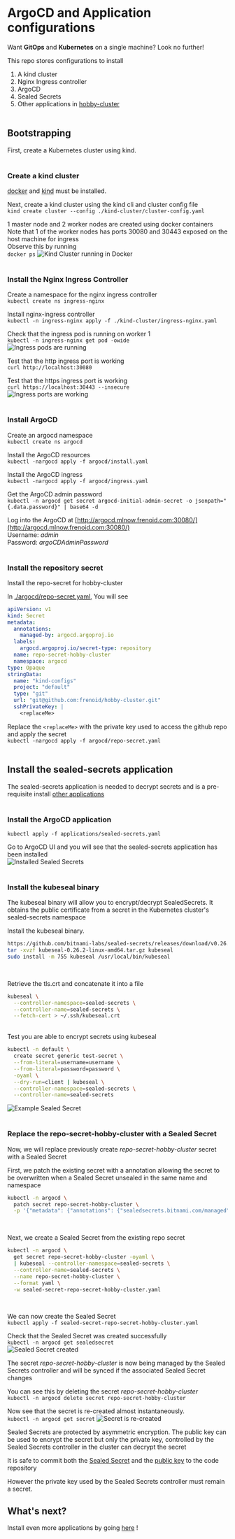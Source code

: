 # ArgoCD and Application configurations
Want __GitOps__ and __Kubernetes__ on a single machine? Look no further!

This repo stores configurations to install
1. A kind cluster
2. Nginx Ingress controller
3. ArgoCD
4. Sealed Secrets
5. Other applications in [hobby-cluster](https://github.com/frenoid/hobby-cluster)<br><br>

## Bootstrapping
First, create a Kubernetes cluster using kind. <br><br>

### Create a kind cluster
[docker](https://www.docker.com/) and [kind](https://kind.sigs.k8s.io/) must be installed.<br>

Next, create a kind cluster using the kind cli and cluster config file<br>
`kind create cluster --config ./kind-cluster/cluster-config.yaml`

1 master node and 2 worker nodes are created using docker containers<br>
Note that 1 of the worker nodes has ports 30080 and 30443 exposed on the host machine for ingress<br>
Observe this by running<br>
`docker ps`
![Kind Cluster running in Docker](./kind-cluster/images/docker-ps-output.png "1 master 2 worker")<br><br>

### Install the Nginx Ingress Controller
Create a namespace for the nginx ingress controller<br>
`kubectl create ns ingress-nginx`<br>

Install nginx-ingress controller<br>
`kubectl -n ingress-nginx apply -f ./kind-cluster/ingress-nginx.yaml`<br>

Check that the ingress pod is running on worker 1<br>
`kubectl -n ingress-nginx get pod -owide`<br>
![Ingress pods are running](./kind-cluster/images/ingress-pod-node-location.png "Ingress pods are running")<br>

Test that the http ingress port is working <br>
`curl http://localhost:30080`<br>

Test that the https ingress port is working <br>
`curl https://localhost:30443 --insecure` <br>
![Ingress ports are working](./kind-cluster/images/testing-ingress-ports.png "Ingress ports 30080 and 30443 are responding")<br><br>

### Install ArgoCD
Create an argocd namespace<br>
`kubectl create ns argocd`

Install the ArgoCD resources<br>
`kubectl -nargocd apply -f argocd/install.yaml`

Install the ArgoCD ingress<br>
`kubectl -nargocd apply -f argocd/ingress.yaml`

Get the ArgoCD admin password<br>
`kubectl -n argocd get secret argocd-initial-admin-secret -o jsonpath="{.data.password}" | base64 -d`<br>

Log into the ArgoCD at [http://argocd.mlnow.frenoid.com:30080/](http://argocd.mlnow.frenoid.com:30080/)<br>
Username: *admin*<br>
Password: *argoCDAdminPassword*<br><br>

### Install the repository secret
Install the repo-secret for hobby-cluster

In [./argocd/repo-secret.yaml](./argocd/repo-secret.yaml), You will see <br>

```yaml
apiVersion: v1
kind: Secret
metadata:
  annotations:
    managed-by: argocd.argoproj.io
  labels:
    argocd.argoproj.io/secret-type: repository
  name: repo-secret-hobby-cluster
  namespace: argocd
type: Opaque
stringData:
  name: "kind-configs"
  project: "default"
  type: "git"
  url: "git@github.com:frenoid/hobby-cluster.git"
  sshPrivateKey: |
    <replaceMe>
```

Replace the `<replaceMe>` with the private key used to access the github repo and apply the secret <br>
`kubectl -nargocd apply -f argocd/repo-secret.yaml`<br><br>

## Install the sealed-secrets application
The sealed-secrets application is needed to decrypt secrets and is a pre-requisite install [other applications](/argocd-configs/applications/)<br><br>

### Install the ArgoCD application
`kubectl apply -f applications/sealed-secrets.yaml`<br>

Go to ArgoCD UI and you will see that the sealed-secrets application has been installed<br>
![Installed Sealed Secrets](./argocd/images/sealed-secrets-argocd-ui.png "ArgoCD UI showing Sealed Secrets installed")<br><br>

### Install the kubeseal binary
The kubeseal binary will allow you to encrypt/decrypt SealedSecrets. It obtains the public certificate from a secret in the Kubernetes cluster's sealed-secrets namespace<br>

Install the kubeseal binary.<br>
```sh
https://github.com/bitnami-labs/sealed-secrets/releases/download/v0.26.2/kubeseal-0.26.2-linux-amd64.tar.gz
tar -xvzf kubeseal-0.26.2-linux-amd64.tar.gz kubeseal
sudo install -m 755 kubeseal /usr/local/bin/kubeseal
```
<br>

Retrieve the tls.crt and concatenate it into a file<br>
```bash
kubeseal \
  --controller-namespace=sealed-secrets \
  --controller-name=sealed-secrets \
  --fetch-cert > ~/.ssh/kubeseal.crt
```
<br>
Test you are able to encrypt secrets using kubeseal<br>

```bash
kubectl -n default \
  create secret generic test-secret \
  --from-literal=username=username \
  --from-literal=password=password \
  -oyaml \
  --dry-run=client | kubeseal \
  --controller-namespace=sealed-secrets \
  --controller-name=sealed-secrets
```

![Example Sealed Secret](./argocd/images/example-sealed-secret.png "Example Sealed Secret")<br><br>

### Replace the repo-secret-hobby-cluster with a Sealed Secret
Now, we will replace previously create *repo-secret-hobby-cluster* secret with a Sealed Secret<br>

First, we patch the existing secret with a annotation allowing the secret to be overwritten when a Sealed Secret unsealed in the same name and namespace<br>
```bash
kubectl -n argocd \
  patch secret repo-secret-hobby-cluster \
  -p '{"metadata": {"annotations": {"sealedsecrets.bitnami.com/managed": "true"}}}'
```
<br>

Next, we create a Sealed Secret from the existing repo secret<br>
```bash
kubectl -n argocd \
  get secret repo-secret-hobby-cluster -oyaml \
  | kubeseal --controller-namespace=sealed-secrets \
  --controller-name=sealed-secrets \
  --name repo-secret-hobby-cluster \
  --format yaml \
  -w sealed-secret-repo-secret-hobby-cluster.yaml
```
<br>

We can now create the Sealed Secret<br>
`kubectl apply -f sealed-secret-repo-secret-hobby-cluster.yaml`<br>

Check that the Sealed Secret was created successfully<br>
`kubectl -n argocd get sealedsecret`<br>
![Sealed Secret created](./argocd/images/created-sealed-secret.png "Sealed Secret successfully created")<br>

The secret *repo-secret-hobby-cluster* is now being managed by the Sealed Secrets controller and will be synced if the associated Sealed Secret changes<br>

You can see this by deleting the secret *repo-secret-hobby-cluster*<br>
`kubectl -n argocd delete secret repo-secret-hobby-cluster`<br>

Now see that the secret is re-created almost instantaneously.<br>
`kubectl -n argocd get secret`
![Secret is re-created](./argocd/images/secret-recreated.png "Secret successfully re-created")<br>

Sealed Secrets are protected by asymmetric encryption. The public key can be used to encrypt the secret but only the private key, controlled by the Sealed Secrets controller in the cluster can decrypt the secret<br>

It is safe to commit both the [Sealed Secret](/argocd-configs/argocd/sealed-secret-repo-secret-hobby-cluster.yaml) and the [public key](/argocd-configs/argocd/kubeseal.crt) to the code repository

However the private key used by the Sealed Secrets controller must remain a secret.

## What's next?
Install even more applications by going [here](/argocd-configs/applications/) !
